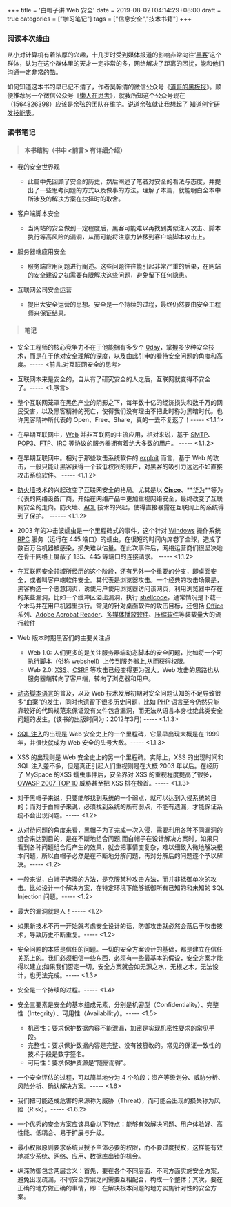 +++
title = '白帽子讲 Web 安全'
date = 2019-08-02T04:14:29+08:00
draft = true
categories = ["学习笔记"]
tags = ["信息安全","技术书籍"]
+++
### 阅读本次缘由
从小对计算机有着浓厚的兴趣，十几岁时受到媒体报道的影响非常向往‘[黑客][]’这个群体，认为在这个群体里的天才一定非常的多，网络解决了距离的困扰，能和他们沟通一定非常的酷。

如何知道这本书的早已记不清了，作者吴翰清的微信公众号《[道哥的黑板报][]》。顺便推荐另一个微信公众号《[懒人在思考][]》，就我所知这个公众号现在（[1564826398](https://tool.lu/timestamp/ "时间戳")）应该是余弦的团队在维护。说道余弦就让我想起了 [知道创宇研发技能表][]。

<!-- more -->
### 读书笔记
> #### 本书结构（书中 <前言> 有详细介绍）

- 我的安全世界观
    - 此篇中先回顾了安全的历史，然后阐述了笔者对安全的看法与态度，并提出了一些思考问题的方式以及做事的方法。理解了本篇，就能明白全本中所涉及的解决方案在抉择时的取舍。


- 客户端脚本安全
    - 当网站的安全做到一定程度后，黑客可能难以再找到类似注入攻击、脚本执行等高风险的漏洞，从而可能将注意力转移到客户端脚本攻击上。


- 服务器端应用安全
    - 服务端应用问题进行阐述。这些问题往往能引起非常严重的后果，在网站的安全建设之初需要有限解决这些问题，避免留下任何隐患。


- 互联网公司安全运营
    - 提出大安全运营的思想。安全是一个持续的过程，最终仍然要由安全工程师来保证结果。



> #### 笔记

- 安全工程师的核心竞争力不在于他能拥有多少个 [0day][]，掌握多少种安全技术，而是在于他对安全理解的深度，以及由此引申的看待安全问题的角度和高度。----- <前言.对互联网安全的思考>

- 互联网本来是安全的，自从有了研究安全的人之后，互联网就变得不安全了。----- <1.序言>

- 整个互联网笼罩在黑色产业的阴影之下，每年数十亿的经济损失和数千万的网民受害，以及黑客精神的死亡，使得我们没有理由不把此时称为黑暗时代。也许黑客精神所代表的 Open、Free、Share，真的一去不复返了！----- <1.1.1>

- 在早期互联网中，[Web][] 并非互联网的主流应用，相对来说，基于 [SMTP][]、[POP3][]、[FTP][]、[IRC][] 等协议的服务器拥有着绝大多数的用户。 ----- <1.1.2>

- 在早期互联网中。相对于那些攻击系统软件的 [exploit][] 而言，基于 Web 的攻击，一般只能让黑客获得一个较低权限的账户，对黑客的吸引力远远不如直接攻击系统软件。 ----- <1.1.2>

- [防火墙]技术的兴起改变了互联网安全的格局。尤其是以 **[Cisco][]**、**[华为][]**等为代表的网络设备厂商，开始在网络产品中更加重视网络安全，最终改变了互联网安全的走向。防火墙、[ACL][] 技术的兴起，使得直接暴露在互联网上的系统得到了保护。 ------ <1.1.2>

- 2003 年的冲击波蠕虫是一个里程碑式的事件，这个针对 [Windows][] 操作系统 [RPC][] 服务（运行在 445 端口）的蠕虫，在很短的时间内席卷了全球，造成了数百万台机器被感染，损失难以估量。在此次事件后，网络运营商们很坚决地在骨干网络上屏蔽了 135、445 等端口的连接请求。 ----- <1.1.2>

- 在互联网安全领域所经历的这个阶段，还有另外一个重要的分支，即桌面安全，或者叫客户端软件安全。其代表是浏览器攻击。一个经典的攻击场景是，黑客构造一个恶意网页，诱使用户使用浏览器访问该网页，利用浏览器中存在的某些漏洞，比如一个缓冲区溢出漏洞，执行 [shellcode][]，通常情况是下载一个木马并在用户机器里执行。常见的针对桌面软件的攻击目标，还包括 [Office][] 系列、[Adobe Acrobat Reader][]、[多媒体播放软件][]、[压缩软件][]等装载量大的流行软件

- Web 版本时期黑客们的主要关注点
    - Web 1.0: 人们更多的是关注服务器端动态脚本的安全问题，比如将一个可执行脚本（俗称 webshell）上传到服务器上,从而获得权限.
    - Web 2.0: [XSS][]、[CSRF][] 等攻击已经变得更为强大。Web 攻击的思路也从服务器端转向了客户端，转向了浏览器和用户。


- [动态脚本语言][]的普及，以及 Web 技术发展初期对安全问题认知的不足导致很多“血案”的发生，同时也遗留下很多历史问题，比如 [PHP][] 语言至今仍然只能靠较好的代码规范来保证没有文件包含漏洞，而无法从语言本身杜绝此类安全问题的发生。(该书的出版时间为：2012年3月) ----- <1.1.3>

- [SQL 注入][]的出现是 Web 安全史上的一个里程碑，它最早出现大概是在 1999 年，并很快就成为 Web 安全的头号大敌。----- <1.1.3>

- XSS 的出现则是 Web 安全史上的另一个里程碑。实际上，XSS 的出现时间和 SQL 注入差不多，但是真正引起人们重视则是在大概 2003 年以后。在经历了 MySpace 的XSS 蠕虫事件后，安全界对 XSS 的重视程度提高了很多，[OWASP 2007 TOP 10][] 威胁甚至把 XSS 排在榜首。----- <1.1.3>

- 对于黑帽子来说，只要能够找到系统的一个弱点，就可以达到入侵系统的目的；而对于白帽子来说，必须找到系统的所有弱点，不能有遗漏，才能保证系统不会出现问题。----- <1.2>

- 从对待问题的角度来看，黑帽子为了完成一次入侵，需要利用各种不同漏洞的组合来达到目的，是在不断地组合问题;而白帽子在设计解决方案时，如果只看到各种问题组合后产生的效果，就会把事情变复杂，难以细致入微地解决根本问题，所以白帽子必然是在不断地分解问题，再对分解后的问题逐个予以解决。----- <1.2>

- 一般来说，白帽子选择的方法，是克服某种攻击方法，而并非抵御单次的攻击。比如设计一个解决方案，在特定环境下能够抵御所有已知的和未知的 SQL Injection 问题。----- <1.2>

- 最大的漏洞就是人！----- <1.2>

- 如果新技术不再一开始就考虑安全设计的话，防御攻击就必然会落后于攻击技术，导致历史不断重复。----- <1.2>

- 安全问题的本质是信任的问题。一切的安全方案设计的基础，都是建立在信任关系上的。我们必须相信一些东西，必须有一些最基本的假设，安全方案才能得以建立;如果我们否定一切，安全方案就会如无源之水，无根之木，无法设计，也无法完成。----- <1.3>

- 安全是一个持续的过程。----- <1.4>

- 安全三要素是安全的基本组成元素，分别是机密型（Confidentiality）、完整性（Integrity）、可用性（Availability）。----- <1.5>
    - 机密性：要求保护数据内容不能泄漏，加密是实现机密性要求的常见手段。
    - 完整性：要求保护数据内容是完整、没有被篡改的。常见的保证一致性的技术手段是数字签名。
    - 可用性：要求保护资源是“随需而得”。


- 一个安全评估的过程，可以简单地分为 4 个阶段：资产等级划分、威胁分析、风险分析、确认解决方案。----- <1.6>

- 我们把可能造成危害的来源称为威胁（Threat），而可能会出现的损失称为风险（Risk）。----- <1.6.2>

- 一个优秀的安全方案应该具备以下特点：能够有效解决问题、用户体验好、高性能、低耦合、易于扩展与升级。

- 最小权限原则要求系统只授予主体必要的权限，而不要过度授权，这样能有效地减少系统、网络、应用、数据库出错的机会。

- 纵深防御包含两层含义：首先，要在各个不同层面、不同方面实施安全方案，避免出现疏漏，不同安全方案之间需要互相配合，构成一个整体；其次，要在正确的地方做正确的事情，即：在解决根本问题的地方实施针对性的安全方案。








[介绍说明\官网路标]: https://www.baidu.com
[黑客]: https://baike.baidu.com/item/%E9%BB%91%E5%AE%A2/118396 "黑客最初始的精神为:开源,自由,分享。因此在我看来黑客并不一定是安全方面的人，但是在我个人看来安全方面更酷"
[0day]: https://baike.baidu.com/item/0day/4885829 "0day在网络安全界通常是指没有补丁的漏洞利用程序"
[Web]: https://baike.baidu.com/item/web/150564 "全球广域网，也称为万维网"
[SMTP]: https://baike.baidu.com/item/SMTP/175887 "简单邮件传输协议"
[POP3]: https://baike.baidu.com/item/POP3 "邮局协议版本3"
[FTP]: https://baike.baidu.com/item/ftp/13839 "文件传输协议"
[IRC]: https://baike.baidu.com/item/IRC/10410 "因特网中继聊天"
[exploit]: https://baike.baidu.com/item/exploit/917470 "黑客们使用的漏洞利用代码，个人理解：根据利用代码根据所知的漏洞编写的程序。"
[Cisco]: https://www.cisco.com/c/m/zh_cn/offers/solutions/index.html "思科"
[华为]:https://www.huawei.com/cn/
[防火墙]: https://baike.baidu.com/item/%E9%98%B2%E7%81%AB%E5%A2%99%E6%8A%80%E6%9C%AF/5390177
[ACL]: https://baike.baidu.com/item/ACL/362453 "访问控制列表"
[RPC]: https://baike.baidu.com/item/远程过程调用协议 "远程过程调用"
[Windows]: https://www.microsoft.com/zh-cn/windows/
[shellcode]: https://baike.baidu.com/item/shellcode/4051847 "利用软件漏洞而执行的代码"
[Office]: https://products.office.com/zh-cn/home
[Adobe Acrobat Reader]: https://acrobat.adobe.com/cn/zh-Hans/acrobat/pdf-reader.html
[多媒体播放软件]: https://baike.baidu.com/item/%E5%A4%9A%E5%AA%92%E4%BD%93%E6%92%AD%E6%94%BE%E5%99%A8/4273364 "音乐、视频等播放软件"
[压缩软件]: https://baike.baidu.com/item/%E8%A7%A3%E5%8E%8B%E7%BC%A9%E8%BD%AF%E4%BB%B6/86118 "Winrar、7Z、快压等"
[XSS]: https://baike.baidu.com/item/XSS攻击/954065 "跨站脚本攻击,通常使用 JavaScript 编写的脚本"
[CSRF]: https://baike.baidu.com/item/CSRF "跨站请求伪造"
[动态脚本语言]: https://baike.baidu.com/item/%E8%84%9A%E6%9C%AC%E8%AF%AD%E8%A8%80/1379708 "动态类型的脚本语言，例如 JavaScript"
[PHP]: https://www.php.net/ "一种编程语言"
[SQL 注入]: https://baike.baidu.com/item/sql注入/150289 "通过把SQL命令插入到Web表单提交或输入域名或页面请求的查询字符串，最终达到欺骗服务器执行恶意的SQL命令"
[OWASP 2007 TOP 10]: https://www.owasp.org/index.php/Top_10_2007


[推荐资源区]: https://www.baidu.com
[道哥的黑板报]: https://mp.weixin.qq.com/s/_snozlQIcfROxuexpVTe9Q
[懒人在思考]: https://mp.weixin.qq.com/s/t38JeQjkkguGVBq-PC_1Vg
[知道创宇研发技能表]: http://blog.knownsec.com/Knownsec_RD_Checklist/
